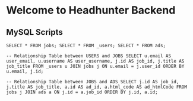 # Welcome to Headhunter Backend

## MySQL Scripts

`SELECT * FROM jobs; SELECT * FROM _users; SELECT * FROM ads;`

`-- Relationship Table between USERS and JOBS SELECT u.email AS user_email, u.username AS user_username, j.id AS job_id, j.title AS job_title FROM _users u JOIN jobs j ON u.email = j.user_id ORDER BY u.email, j.id;`

`-- Relationship Table between JOBS and ADS SELECT j.id AS job_id, j.title AS job_title, a.id AS ad_id, a.html_code AS ad_htmlCode FROM jobs j JOIN ads a ON j.id = a.job_id ORDER BY j.id, a.id;`
